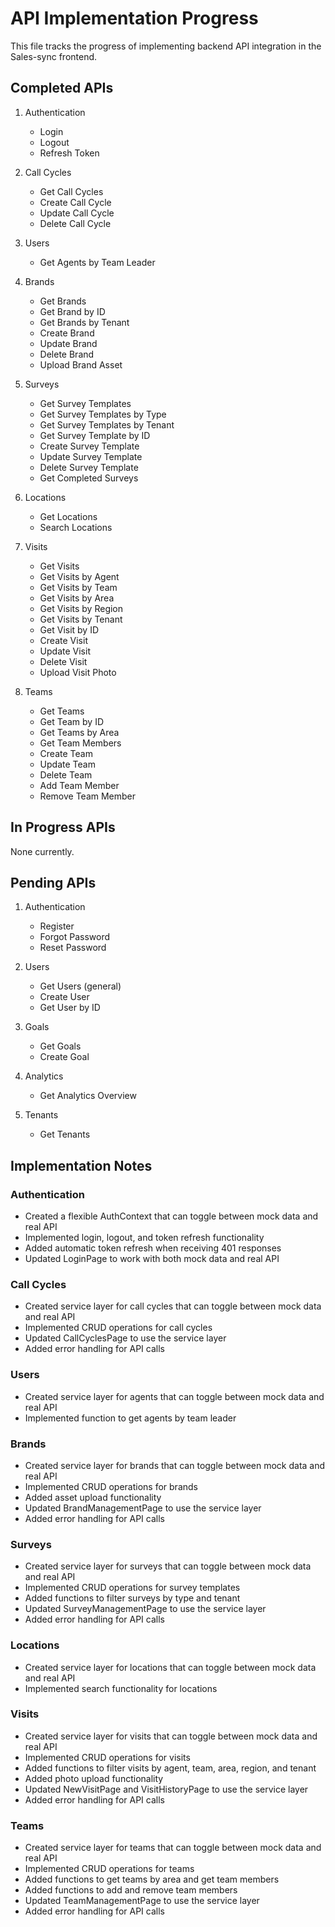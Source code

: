 # API Implementation Progress

This file tracks the progress of implementing backend API integration in the Sales-sync frontend.

## Completed APIs

1. Authentication
   - Login
   - Logout
   - Refresh Token

2. Call Cycles
   - Get Call Cycles
   - Create Call Cycle
   - Update Call Cycle
   - Delete Call Cycle

3. Users
   - Get Agents by Team Leader

4. Brands
   - Get Brands
   - Get Brand by ID
   - Get Brands by Tenant
   - Create Brand
   - Update Brand
   - Delete Brand
   - Upload Brand Asset

5. Surveys
   - Get Survey Templates
   - Get Survey Templates by Type
   - Get Survey Templates by Tenant
   - Get Survey Template by ID
   - Create Survey Template
   - Update Survey Template
   - Delete Survey Template
   - Get Completed Surveys

6. Locations
   - Get Locations
   - Search Locations

7. Visits
   - Get Visits
   - Get Visits by Agent
   - Get Visits by Team
   - Get Visits by Area
   - Get Visits by Region
   - Get Visits by Tenant
   - Get Visit by ID
   - Create Visit
   - Update Visit
   - Delete Visit
   - Upload Visit Photo

8. Teams
   - Get Teams
   - Get Team by ID
   - Get Teams by Area
   - Get Team Members
   - Create Team
   - Update Team
   - Delete Team
   - Add Team Member
   - Remove Team Member

## In Progress APIs

None currently.

## Pending APIs

1. Authentication
   - Register
   - Forgot Password
   - Reset Password

2. Users
   - Get Users (general)
   - Create User
   - Get User by ID

3. Goals
   - Get Goals
   - Create Goal

4. Analytics
   - Get Analytics Overview

5. Tenants
   - Get Tenants

## Implementation Notes

### Authentication

- Created a flexible AuthContext that can toggle between mock data and real API
- Implemented login, logout, and token refresh functionality
- Added automatic token refresh when receiving 401 responses
- Updated LoginPage to work with both mock data and real API

### Call Cycles

- Created service layer for call cycles that can toggle between mock data and real API
- Implemented CRUD operations for call cycles
- Updated CallCyclesPage to use the service layer
- Added error handling for API calls

### Users

- Created service layer for agents that can toggle between mock data and real API
- Implemented function to get agents by team leader

### Brands

- Created service layer for brands that can toggle between mock data and real API
- Implemented CRUD operations for brands
- Added asset upload functionality
- Updated BrandManagementPage to use the service layer
- Added error handling for API calls

### Surveys

- Created service layer for surveys that can toggle between mock data and real API
- Implemented CRUD operations for survey templates
- Added functions to filter surveys by type and tenant
- Updated SurveyManagementPage to use the service layer
- Added error handling for API calls

### Locations

- Created service layer for locations that can toggle between mock data and real API
- Implemented search functionality for locations

### Visits

- Created service layer for visits that can toggle between mock data and real API
- Implemented CRUD operations for visits
- Added functions to filter visits by agent, team, area, region, and tenant
- Added photo upload functionality
- Updated NewVisitPage and VisitHistoryPage to use the service layer
- Added error handling for API calls

### Teams

- Created service layer for teams that can toggle between mock data and real API
- Implemented CRUD operations for teams
- Added functions to get teams by area and get team members
- Added functions to add and remove team members
- Updated TeamManagementPage to use the service layer
- Added error handling for API calls